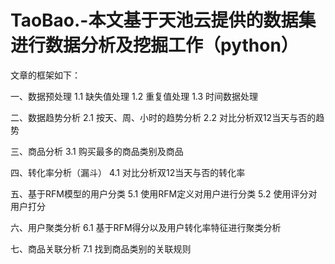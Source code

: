 # TaoBao.-本文基于天池云提供的数据集进行数据分析及挖掘工作（python）
文章的框架如下：

一、数据预处理 
1.1 缺失值处理 
1.2 重复值处理 
1.3 时间数据处理

二、数据趋势分析 
2.1 按天、周、小时的趋势分析 
2.2 对比分析双12当天与否的趋势

三、商品分析 
3.1 购买最多的商品类别及商品

四、转化率分析（漏斗）
4.1 对比分析双12当天与否的转化率

五、基于RFM模型的用户分类
5.1 使用RFM定义对用户进行分类
5.2 使用评分对用户打分

六、用户聚类分析
6.1 基于RFM得分以及用户转化率特征进行聚类分析

七、商品关联分析
7.1 找到商品类别的关联规则
